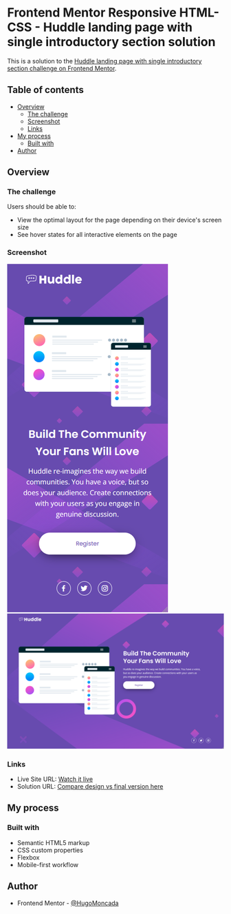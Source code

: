 # Frontend Mentor Responsive HTML-CSS - Huddle landing page with single introductory section solution

This is a solution to the [Huddle landing page with single introductory section challenge on Frontend Mentor](https://www.frontendmentor.io/challenges/huddle-landing-page-with-a-single-introductory-section-B_2Wvxgi0).
## Table of contents

- [Overview](#overview)
  - [The challenge](#the-challenge)
  - [Screenshot](#screenshot)
  - [Links](#links)
- [My process](#my-process)
  - [Built with](#built-with)
- [Author](#author)


## Overview

### The challenge

Users should be able to:

- View the optimal layout for the page depending on their device's screen size
- See hover states for all interactive elements on the page

### Screenshot

![](./images/Mobile.png)
![](./images/Desktop.png)


### Links

- Live Site URL: [Watch it live](https://huddle-landing-page-with-a-single-introductory-section-phi.vercel.app/)
- Solution URL: [Compare design vs final version here](https://www.frontendmentor.io/solutions/responsive-htmlcss-huddle-landing-page-with-a-single-introductory-s-7icaQcgnlb)

## My process

### Built with

- Semantic HTML5 markup
- CSS custom properties
- Flexbox
- Mobile-first workflow


## Author

- Frontend Mentor - [@HugoMoncada](https://www.frontendmentor.io/profile/HugoMoncada)

